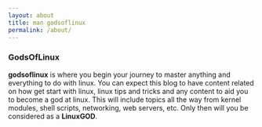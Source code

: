 ```yaml
---
layout: about
title: man godsoflinux
permalink: /about/
---
```


### GodsOfLinux

**godsoflinux** is where you begin your journey to master anything and everything to do with linux. You can expect this blog to have content related on how get start with linux, linux tips and tricks and any content to aid you to become a god at linux. This will include topics all the way from kernel modules, shell scripts, networking, web servers, etc. Only then will you be considered as a **LinuxGOD**.



